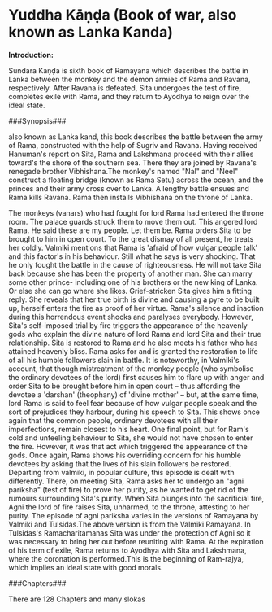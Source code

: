Yuddha Kāṇḍa (Book of war, also known as Lanka Kanda)
=====================================================

**Introduction:**

Sundara Kāṇḍa is sixth book of Ramayana which describes the battle in Lanka between the monkey and the demon armies of Rama and Ravana, respectively. After Ravana is defeated, Sita undergoes the test of fire, completes exile with Rama, and they return to Ayodhya to reign over the ideal state.

###Synopsis###

also known as Lanka kand, this book describes the battle between the army of Rama, constructed with the help of Sugriv and Ravana. Having received Hanuman's report on Sita, Rama and Lakshmana proceed with their allies toward's the shore of the southern sea. There they are joined by Ravana's renegade brother Vibhishana.The monkey's named "Nal" and "Neel" construct a floating bridge (known as Rama Setu) across the ocean, and the princes and their army cross over to Lanka. A lengthy battle ensues and Rama kills Ravana. Rama then installs Vibhishana on the throne of Lanka.


The monkeys (vanars) who had fought for lord Rama had entered the throne room. The palace guards struck them to move them out. This angered lord Rama. He said these are my people. Let them be. Rama orders Sita to be brought to him in open court. To the great dismay of all present, he treats her coldly. Valmiki mentions that Rama is 'afraid of how vulgar people talk' and this factor's in his behaviour. Still what he says is very shocking. That he only fought the battle in the cause of righteousness. He will not take Sita back because she has been the property of another man. She can marry some other prince- including one of his brothers or the new king of Lanka. Or else she can go where she likes. Grief-stricken Sita gives him a fitting reply. She reveals that her true birth is divine and causing a pyre to be built up, herself enters the fire as proof of her virtue. Rama's silence and inaction during this horrendous event shocks and paralyses everybody. However, Sita's self-imposed trial by fire triggers the appearance of the heavenly gods who explain the divine nature of lord Rama and lord Sita and their true relationship. Sita is restored to Rama and he also meets his father who has attained heavenly bliss. Rama asks for and is granted the restoration to life of all his humble followers slain in battle. It is noteworthy, in Valmiki's account, that though mistreatment of the monkey people (who symbolise the ordinary devotees of the lord) first causes him to flare up with anger and order Sita to be brought before him in open court – thus affording the devotee a 'darshan' (theophany) of 'divine mother' – but, at the same time, lord Rama is said to feel fear because of how vulgar people speak and the sort of prejudices they harbour, during his speech to Sita. This shows once again that the common people, ordinary devotees with all their imperfections, remain closest to his heart. One final point, but for Ram's cold and unfeeling behaviour to Sita, she would not have chosen to enter the fire. However, it was that act which triggered the appearance of the gods. Once again, Rama shows his overriding concern for his humble devotees by asking that the lives of his slain followers be restored. Departing from valmiki, in popular culture, this episode is dealt with differently. There, on meeting Sita, Rama asks her to undergo an "agni pariksha" (test of fire) to prove her purity, as he wanted to get rid of the rumours surrounding Sita's purity. When Sita plunges into the sacrificial fire, Agni the lord of fire raises Sita, unharmed, to the throne, attesting to her purity. The episode of agni pariksha varies in the versions of Ramayana by Valmiki and Tulsidas.The above version is from the Valmiki Ramayana. In Tulsidas's Ramacharitamanas Sita was under the protection of Agni so it was necessary to bring her out before reuniting with Rama. At the expiration of his term of exile, Rama returns to Ayodhya with Sita and Lakshmana, where the coronation is performed.This is the beginning of Ram-rajya, which implies an ideal state with good morals.

###Chapters###

There are 128 Chapters and many slokas

